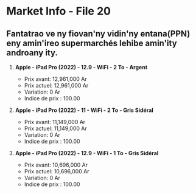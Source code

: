 # Market Info - File 20

## Fantatrao ve ny fiovan'ny vidin'ny entana(PPN) eny amin'ireo supermarchés lehibe amin'ity androany ity.

1. **Apple - iPad Pro (2022) - 12.9 - WiFi - 2 To - Argent**
   - Prix avant: 12,961,000 Ar
   - Prix actuel: 12,961,000 Ar
   - Variation: 0 Ar
   - Indice de prix : 100.00

2. **Apple - iPad Pro (2022) - 11 - WiFi - 2 To - Gris Sidéral**
   - Prix avant: 11,149,000 Ar
   - Prix actuel: 11,149,000 Ar
   - Variation: 0 Ar
   - Indice de prix : 100.00

3. **Apple - iPad Pro (2022) - 12.9 - WiFi - 1 To - Gris Sidéral**
   - Prix avant: 10,696,000 Ar
   - Prix actuel: 10,696,000 Ar
   - Variation: 0 Ar
   - Indice de prix : 100.00

